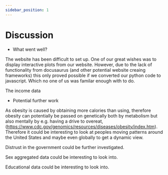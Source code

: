 ```yaml
---
sidebar_position: 1
---
```


# Discussion


* What went well?

The website has been difficult to set up. One of our great wishes was to display interactive plots from our website. However, due to the lack of functionality from docusaurus (and other potential website creaing frameworks) this only proved possible if we converted our python code to javascript. Which no one of us was familar enough with to do. 

The income data 

* Potential further work

As obesity is caused by obtaining more calories than using, therefore obesity can potentially be passed on genetically both by metabolism but also mentally by e.g. having a drive to overeat, (https://www.cdc.gov/genomics/resources/diseases/obesity/index.htm). Therefore it could be interesting to look at peoples moving patterns around the United States and maybe even globally to get a dynamic view. 

Distrust in the government could be further investigated. 

Sex aggregated data could be interesting to look into. 

Educational data could be interesting to look into. 

